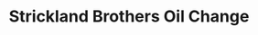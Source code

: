 ---
title: "Strickland Brothers Oil Change"
url: /lewisville/strickland-brothers-oil-change/
shop: Autowerkstatt
---